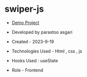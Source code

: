 # swiper-js


- [Demo Project]()

- Developed by parastoo asgari

- Created - 2023-9-19

- Technologies Used - Html , css , js 

- Hooks Used : useState 

- Role - Frontend

